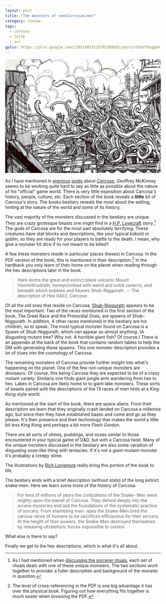 ```yaml
---
layout: post
title: "The monsters of <em>Carcosa</em>"
category: review
tags:
  - carcosa
  - lotfp
  - osr
gplus: https://plus.google.com/110118815125792309582/posts/CKnU7Duggah
---
```


![An illustration of a monster in Carcosa by Rich Longmore][carcosa-monster]

As I have mentioned in [previous][part-i] [posts][part-ii] about [_Carcosa_][carcosa], Geoffrey McKinney seems to be working quite hard to say as little as possible about the nature of his "official" game world. There is very little exposition about Carcosa's history, people, culture, etc. Each section of the book reveals a **little** bit of Carcosa's story. The books bestiary reveals the most about the setting, hinting at the nature of the world and some of its history.

The vast majority of the monsters discussed in the bestiary are unique. They are crazy grotesque beasts one might find in a [H.P. Lovecraft][lovecraft] story.[^1] The gods of Carcosa are for the most part absolutely terrifying. These creatures have stat blocks and descriptions, like your typical kobold or goblin, so they are ready for your players to battle to the death. I mean, why give a monster hit dice if its not meant to be killed?

A few these monsters reside in particular places (hexes) in Carcosa. In the PDF version of the book, this is mentioned in their description.[^2] In the hardback you only learn of their home on the planet when reading through the hex descriptions later in the book.

> Here looms the great and extinct black volcanic Mount Voormith’adreth, honeycombed with weird and outré caverns, and beneath which bubbles and heaves Shub-Niggurath. -- The description of Hex 0402, _Carcosa_

Of all the old ones that reside on Carcosa, [Shub-Niggurath][shub-niggurat] appears to be the most important. Two of the races mentioned in the first section of the book, The Great Race and the Primordial Ones, are spawns of Shub-Niggurath. In addition, 4 other races mentioned in the bestiary are his children, so to speak. The most typical monster found on Carcosa is a Spawn of Shub-Niggurath, which can appear as almost anything. (A disgusting mutant tree? Why not. A horrible giant fish? Of course.) There is an appendix at the back of the book that contains random tables to help the DM with generating these spawns. This one monster description provides a lot of clues into the cosmology of Carcosa.

The remaining monsters of Carcosa provide further insight into what's happening on the planet. One of the few non-unique monsters are dinosaurs. Of course, this being Carcosa they are expected to be of a crazy mutant variety. Similarly one finds giant jungle ants wandering from hex to hex. Lakes in Carcosa are likely home to to giant lake monsters. These sorts of beasts paired with the descriptions of the 13 races of men hints at a _King Kong_ style world.

As mentioned at the start of the book, there are space aliens. From their description we learn that they originally crash landed on Carcosa a millennia ago, but since then they have established bases and come and go as they please. It's their presence and their technology that makes the world a little bit less _King Kong_ and perhaps a bit more _Flash Gordon_.

There are all sorts of slimes, puddings, and oozes similar to those encountered in your typical game of D&D, but with a Carcosa twist. Many of the unique monsters discussed in the bestiary are also some variation of disgusting ooze-like thing with tentacles. If it's not a giant-mutant-monster it's probably a creepy slime.

The illustrations by [Rich Longmore][rich-longmore] really bring this portion of the book to life.

The bestiary ends with a brief description (without stats) of the long extinct snake-men. Here we learn some more of the history of Carcosa.

> For tens of millions of years the civilizations of the Snake- Men were mighty upon the planet of Carcosa. They delved deeply into the arcane mysteries and laid the foundations of the systematic practice of sorcery. From shambling man- apes the Snake-Men bred the various races of humans to be sacrifices efficacious for their sorcery. At the height of their powers, the Snake-Men destroyed themselves by releasing ultratelluric forces impossible to control.

What else is there to say?

Finally we get to the hex descriptions, which is what it's all about.

[^1]: As I had mentioned when [discussing the sorcerer rituals][part-ii], each set of rituals deals with one of these unique monsters. The two sections work together to provider a fuller description and background of the monster in question.
[^2]: The level of cross-referencing in the PDF is one big advantage it has over the physical book. Figuring out how everything fits together is much easier when browsing the PDF.


[part-i]: http://save.vs.totalpartykill.ca/review/carcosa/
[part-ii]: http://save.vs.totalpartykill.ca/review/carcosa-II/
[carcosa]: http://www.lotfp.com/RPG/products/carcosa
[lovecraft]: http://en.wikipedia.org/wiki/H._P._Lovecraft
[shub-niggurat]: http://en.wikipedia.org/wiki/Shub-Niggurath
[rich-longmore]: http://richlongmoreillustration.blogspot.ca/
[carcosa-monster]: /assets/img/carcosa-monster.png
